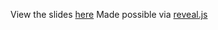 View the slides [here](http://vcuarts.github.io/terminalandgit101)
Made possible via [reveal.js](https://github.com/hakimel/reveal.js/)